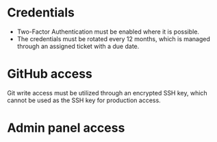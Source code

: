# Credentials

- Two-Factor Authentication must be enabled where it is possible.
- The credentials must be rotated every 12 months, which is managed through an assigned ticket with a due date.

# GitHub access

Git write access must be utilized through an encrypted SSH key, which cannot be used as the SSH key for production access.

# Admin panel access

